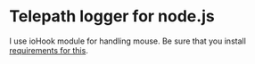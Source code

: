 # Telepath logger for node.js

I use ioHook module for handling mouse. Be sure that you install [requirements for this](https://www.npmjs.com/package/iohook).
